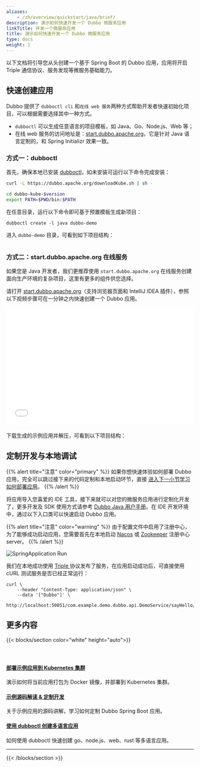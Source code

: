 ```yaml
---
aliases:
    - /zh/overview/quickstart/java/brief/
description: 演示如何快速开发一个 Dubbo 微服务应用
linkTitle: 开发一个微服务应用
title: 演示如何快速开发一个 Dubbo 微服务应用
type: docs
weight: 1
---
```


以下文档将引导您从头创建一个基于 Spring Boot 的 Dubbo 应用，应用将开启 Triple 通信协议、服务发现等微服务基础能力。

## 快速创建应用
Dubbo 提供了 `dubboctl cli` 和`在线 web 服务`两种方式帮助开发者快速初始化项目，可以根据需要选择其中一种方式。
* `dubboctl` 可以生成任意语言的项目模板，如 Java、Go、Node.js、Web 等；
* 在线 web 服务的访问地址是：<a href="https://start.dubbo.apache.org" target="_blank">start.dubbo.apache.org</a>，它是针对 Java 语言定制的，和 Spring Initializr 效果一致。

### 方式一：dubboctl
首先，确保本地已安装 [dubboctl]()，如未安装可运行以下命令完成安装：

```sh
curl -L https://dubbo.apache.org/downloadKube.sh | sh -

cd dubbo-kube-$version
export PATH=$PWD/bin:$PATH
```

在任意目录，运行以下命令即可基于预置模板生成新项目：

```shell
dubboctl create -l java dubbo-demo
```

进入 `dubbo-demo` 目录，可看到如下项目结构：

```shell

```

### 方式二：start.dubbo.apache.org 在线服务
如果您是 Java 开发者，我们更推荐使用 `start.dubbo.apache.org` 在线服务创建面向生产环境的复杂项目，这里有更多的组件供您选择。

请打开 <a href="https://start.dubbo.apache.org" target="_blank">start.dubbo.apache.org</a>（支持浏览器页面和 IntelliJ IDEA 插件），参照以下视频步骤可在一分钟之内快速创建一个 Dubbo 应用。

<div class="col-lg-6 mt-5 mt-lg-3 mb-3 d-sm-block">
    <div class="column bg-texture center" style="min-height:320px" >
        <iframe style="height: 315px;position:relative;width: 100%; max-width:800px;" height="315" src="//player.bilibili.com/player.html?aid=703709539&bvid=BV17m4y1577g&cid=1273129142&p=1" frameborder="0" allow="accelerometer; autoplay; encrypted-media; gyroscope; picture-in-picture" allowfullscreen></iframe>
    </div>
</div>

下载生成的示例应用并解压，可看到以下项目结构：


## 定制开发与本地调试

{{% alert title="注意" color="primary" %}}
如果你想快速体验如何部署 Dubbo 应用，完全可以跳过接下来的代码定制和本地启动环节，直接 [进入下一小节学习如何部署应用](../deploy)。
{{% /alert %}}

将应用导入您喜爱的 IDE 工具，接下来就可以对您的微服务应用进行定制化开发了，更多开发及 SDK 使用方式请参考 [Dubbo Java 用户手册](/zh-cn/overview/mannual/java-sdk/quick-start/)。在 IDE 开发环境中，通过以下入口类可以快速启动 Dubbo 应用。

{{% alert title="注意" color="warning" %}}
由于配置文件中启用了注册中心，为了能够成功启动应用，您需要首先在本地启动 <a href="https://nacos.io/zh-cn/docs/v2/quickstart/quick-start.html" target="_blank_">Nacos</a> 或 <a href="https://zookeeper.apache.org/doc/current/zookeeperStarted.html" target="_blank_">Zookeeper</a> 注册中心 server。
{{% /alert %}}

![SpringApplication Run](/imgs/v3/quickstart/application-run.png)


我们在本地成功使用 <a href="/zh-cn/overview/reference/protocols/triple/" target="_blank_">Triple </a>协议发布了服务，在应用启动成功后，可直接使用 cURL 测试服务是否已经正常运行：

```shell
curl \
    --header "Content-Type: application/json" \
    --data '["Dubbo"]' \
    http://localhost:50051/com.example.demo.dubbo.api.DemoService/sayHello/
```

## 更多内容
{{< blocks/section color="white" height="auto">}}
<div class="td-content list-page">
    <div class="lead"></div><header class="article-meta">
    </header><div class="row">
    <div class="col-sm col-md-6 mb-4">
        <div class="h-100 card shadow" href="#">
            <div class="card-body">
                <h4 class="card-title">
                     <a href='{{< relref "./deploy" >}}'>部署示例应用到 Kubernetes 集群</a>
                </h4>
                <p>演示如何将当前应用打包为 Docker 镜像，并部署到 Kubernetes 集群。</p>
            </div>
        </div>
    </div>
    <div class="col-sm col-md-6 mb-4">
        <div class="h-100 card shadow" href="#">
            <div class="card-body">
                <h4 class="card-title">
                     <a href='{{< relref "../../mannual/java-sdk/quick-start/spring-boot/" >}}'>示例源码解读 & 定制开发</a>
                </h4>
                <p>关于示例应用的源码讲解，学习如何定制 Dubbo Spring Boot 应用。</p>
            </div>
        </div>
    </div>
    <div class="col-sm col-md-6 mb-4">
        <div class="h-100 card shadow" href="#">
            <div class="card-body">
                <h4 class="card-title">
                     <a href='{{< relref "../../mannual/java-sdk/quick-start/spring-boot/" >}}'>使用 dubboctl 创建多语言应用</a>
                </h4>
                <p>如何使用 dubboctl 快速创建 go、node.js、web、rust 等多语言应用。</p>
            </div>
        </div>
    </div>
</div>
<hr>
</div>

{{< /blocks/section >}}
